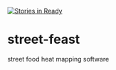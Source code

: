 [![Stories in Ready](https://badge.waffle.io/StreetFeast/street-feast.png?label=ready&title=Ready)](https://waffle.io/StreetFeast/street-feast)
# street-feast
street food heat mapping software
